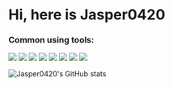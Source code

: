 

<!--
**Jasper0420/Jasper0420** is a ✨ _special_ ✨ repository because its `README.md` (this file) appears on your GitHub profile.

Here are some ideas to get you started:

- 🔭 I’m currently working on ...
- 🌱 I’m currently learning ...
- 👯 I’m looking to collaborate on ...
- 🤔 I’m looking for help with ...
- 💬 Ask me about ...
- 📫 How to reach me: ...
- 😄 Pronouns: ...
- ⚡ Fun fact: ...
-->



# Hi, here is Jasper0420




### Common using tools:
![](https://img.shields.io/badge/-Python-blue?style=flat-square&logo=Python&logoColor=fff)
![](https://img.shields.io/badge/-Pytorch-blue?style=flat-square&logo=Pytorch&logoColor=fff)
![](https://img.shields.io/badge/-TensorFlow-blue?style=flat-square&logo=TensorFlow&logoColor=fff)
![](https://img.shields.io/badge/-Html5-orange?style=flat-square&logo=Html5&logoColor=fff)
![](https://img.shields.io/badge/-Javascript-orange?style=flat-square&logo=Javascript&logoColor=fff)
![](https://img.shields.io/badge/-Node.js-orange?style=flat-square&logo=Node.js&logoColor=fff)
![](https://img.shields.io/badge/-C++-darkblue?style=flat-square&logo=C%2B%2B&logoColor=fff)
![](https://img.shields.io/badge/-Linux-gray?style=flat-square&logo=Linux&logoColor=fff)
<!-- [![Readme Card](https://github-readme-stats.vercel.app/api/pin/?username=Jasper0420&repo=Deep-Learning-Practice-AlexNet)](https://github.com/Jasper0420/Deep-Learning-Practice-AlexNet)
[![Readme Card](https://github-readme-stats.vercel.app/api/pin/?username=Jasper0420&repo=Deep-Learning-Practice-VGG)](https://github.com/Jasper0420/Deep-Learning-Practice-VGG)
[![Readme Card](https://github-readme-stats.vercel.app/api/pin/?username=Jasper0420&repo=Deep-Learning-Practice-LeNet)](https://github.com/Jasper0420/Deep-Learning-Practice-LeNet)
 -->

![Jasper0420's GitHub stats](https://github-readme-stats.vercel.app/api?username=Jasper0420&count_private=true&show_icons=true&theme=cobalt)





